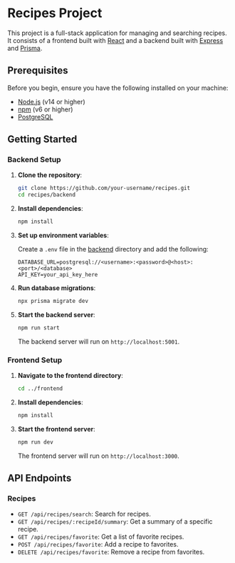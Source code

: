 # Recipes Project

This project is a full-stack application for managing and searching recipes. It consists of a frontend built with [React](https://reactjs.org/) and a backend built with [Express](https://expressjs.com/) and [Prisma](https://www.prisma.io/).

## Prerequisites

Before you begin, ensure you have the following installed on your machine:

- [Node.js](https://nodejs.org/) (v14 or higher)
- [npm](https://www.npmjs.com/) (v6 or higher)
- [PostgreSQL](https://www.postgresql.org/)

## Getting Started

### Backend Setup

1. **Clone the repository**:

    ```sh
    git clone https://github.com/your-username/recipes.git
    cd recipes/backend
    ```

2. **Install dependencies**:

    ```sh
    npm install
    ```

3. **Set up environment variables**:

    Create a `.env` file in the [backend](http://_vscodecontentref_/1) directory and add the following:

    ```properties
    DATABASE_URL=postgresql://<username>:<password>@<host>:<port>/<database>
    API_KEY=your_api_key_here
    ```

4. **Run database migrations**:

    ```sh
    npx prisma migrate dev
    ```

5. **Start the backend server**:

    ```sh
    npm run start
    ```

    The backend server will run on `http://localhost:5001`.

### Frontend Setup

1. **Navigate to the frontend directory**:

    ```sh
    cd ../frontend
    ```

2. **Install dependencies**:

    ```sh
    npm install
    ```

3. **Start the frontend server**:

    ```sh
    npm run dev
    ```

    The frontend server will run on `http://localhost:3000`.

## API Endpoints

### Recipes

- `GET /api/recipes/search`: Search for recipes.
- `GET /api/recipes/:recipeId/summary`: Get a summary of a specific recipe.
- `GET /api/recipes/favorite`: Get a list of favorite recipes.
- `POST /api/recipes/favorite`: Add a recipe to favorites.
- `DELETE /api/recipes/favorite`: Remove a recipe from favorites.
